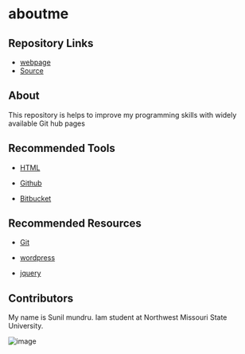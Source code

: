 # aboutme

## Repository Links
- [webpage](https://github.com/sunilmundru/aboutme/edit/master/README.md)
- [Source](https://sunilmundru.github.io/aboutme/)

## About
This repository is helps to improve my programming skills with widely available Git hub pages

## Recommended Tools
- [HTML](https://www.w3schools.com/html/html_editors.asp)

- [Github](https://desktop.github.com/)

- [Bitbucket](https://bitbucket.org/dashboard/overview)

## Recommended Resources

- [Git](https://lab.github.com/)

- [wordpress](https://wordpress.com/create-blog/?utm_source=adwords&utm_medium=cpc&keyword=wordpress&creative=277412335412&campaignid=998785131&adgroupid=53026924047&matchtype=e&device=c&network=g&sgmt=gb&utm_source=adwords&utm_campaign=Google_WPcom_Search_Brand_Desktop_US_en&utm_medium=cpc&keyword=wordpress&creative=277412335412&campaignid=998785131&adgroupid=53026924047&matchtype=e&device=c&network=g&targetid=kwd-295456403946&locationid=9023314&gclid=Cj0KCQiAhKviBRCNARIsAAGZ7CfgJCT6yu8AXp1Qu4N4IBU0M6bLNSuR7R3XW7Ow2aSiOpYEez4b4sUaAnM3EALw_wc)

- [jquery](https://jquery.com/)

## Contributors

My name is Sunil mundru. Iam student  at Northwest Missouri State University.


![image](https://msep.mhec.org/sites/default/files/N-2Stack-Full2.jpg)

